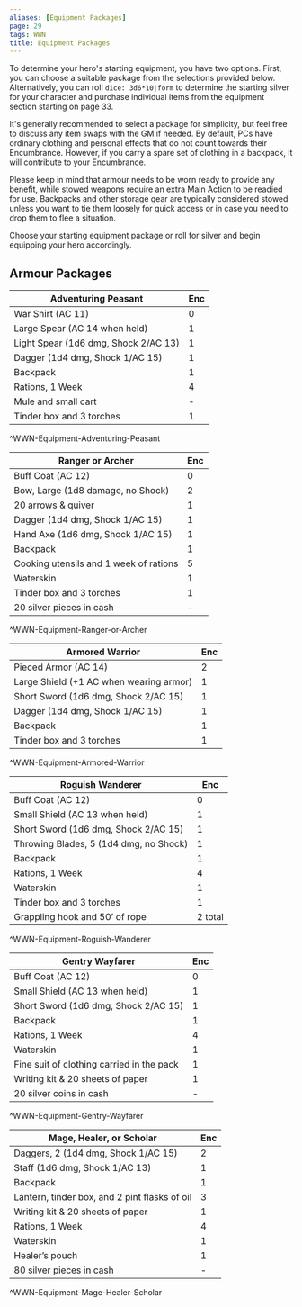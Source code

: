 ```yaml
---
aliases: [Equipment Packages]
page: 29
tags: WWN
title: Equipment Packages
---
```


To determine your hero's starting equipment, you have two options. First, you can choose a suitable package from the selections provided below. Alternatively, you can roll `dice: 3d6*10|form` to determine the starting silver for your character and purchase individual items from the equipment section starting on page 33.

It's generally recommended to select a package for simplicity, but feel free to discuss any item swaps with the GM if needed. By default, PCs have ordinary clothing and personal effects that do not count towards their Encumbrance. However, if you carry a spare set of clothing in a backpack, it will contribute to your Encumbrance.

Please keep in mind that armour needs to be worn ready to provide any benefit, while stowed weapons require an extra Main Action to be readied for use. Backpacks and other storage gear are typically considered stowed unless you want to tie them loosely for quick access or in case you need to drop them to flee a situation.

Choose your starting equipment package or roll for silver and begin equipping your hero accordingly.

## Armour Packages

| Adventuring Peasant                    | Enc |
|----------------------------------------|-----|
| War Shirt (AC 11)                      | 0   |
| Large Spear (AC 14 when held)          | 1   |
| Light Spear (1d6 dmg, Shock 2/AC 13) | 1   |
| Dagger (1d4 dmg, Shock 1/AC 15)        | 1   |
| Backpack                               | 1   |
| Rations, 1 Week                        | 4   |
| Mule and small cart                    | -   |
| Tinder box and 3 torches               | 1   |
^WWN-Equipment-Adventuring-Peasant

| Ranger or Archer                       | Enc |
|----------------------------------------|-----|
| Buff Coat (AC 12)                      | 0   |
| Bow, Large (1d8 damage, no Shock)      | 2   |
| 20 arrows & quiver                     | 1   |
| Dagger (1d4 dmg, Shock 1/AC 15)        | 1   |
| Hand Axe (1d6 dmg, Shock 1/AC 15)      | 1   |
| Backpack                               | 1   |
| Cooking utensils and 1 week of rations | 5   |
| Waterskin                              | 1   |
| Tinder box and 3 torches               | 1   |
| 20 silver pieces in cash               | -   |
^WWN-Equipment-Ranger-or-Archer

| Armored Warrior                         | Enc |
|-----------------------------------------|-----|
| Pieced Armor (AC 14)                    | 2   |
| Large Shield (+1 AC when wearing armor) | 1   |
| Short Sword (1d6 dmg, Shock 2/AC 15)    | 1   |
| Dagger (1d4 dmg, Shock 1/AC 15)         | 1   |
| Backpack                                | 1   |
| Tinder box and 3 torches                | 1   |
^WWN-Equipment-Armored-Warrior


| Roguish Wanderer                       | Enc     |
|----------------------------------------|---------|
| Buff Coat (AC 12)                      | 0       |
| Small Shield (AC 13 when held)         | 1       |
| Short Sword (1d6 dmg, Shock 2/AC 15)   | 1       |
| Throwing Blades, 5 (1d4 dmg, no Shock) | 1       |
| Backpack                               | 1       |
| Rations, 1 Week                        | 4       |
| Waterskin                              | 1       |
| Tinder box and 3 torches               | 1       |
| Grappling hook and 50’ of rope         | 2 total |
^WWN-Equipment-Roguish-Wanderer

| Gentry Wayfarer                           | Enc |
|-------------------------------------------|-----|
| Buff Coat (AC 12)                         | 0   |
| Small Shield (AC 13 when held)            | 1   |
| Short Sword (1d6 dmg, Shock 2/AC 15)      | 1   |
| Backpack                                  | 1   |
| Rations, 1 Week                           | 4   |
| Waterskin                                 | 1   |
| Fine suit of clothing carried in the pack | 1   |
| Writing kit & 20 sheets of paper          | 1   |
| 20 silver coins in cash                   | -   |
^WWN-Equipment-Gentry-Wayfarer

| Mage, Healer, or Scholar                      | Enc |
|-----------------------------------------------|-----|
| Daggers, 2 (1d4 dmg, Shock 1/AC 15)           | 2   |
| Staff (1d6 dmg, Shock 1/AC 13)                | 1   |
| Backpack                                      | 1   |
| Lantern, tinder box, and 2 pint flasks of oil | 3   |
| Writing kit & 20 sheets of paper              | 1   |
| Rations, 1 Week                               | 4   |
| Waterskin                                     | 1   |
| Healer’s pouch                                | 1   |
| 80 silver pieces in cash                      | -   |
^WWN-Equipment-Mage-Healer-Scholar


